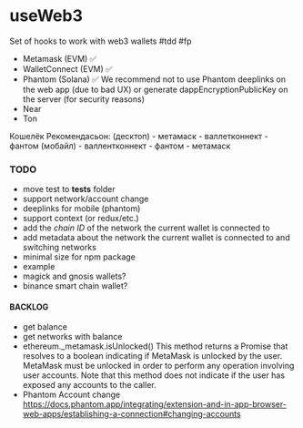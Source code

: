 # useWeb3

Set of hooks to work with web3 wallets
#tdd #fp

-   Metamask (EVM) ✅
-   WalletConnect (EVM) ✅
-   Phantom (Solana) ✅
    We recommend not to use Phantom deeplinks on the web app (due to bad UX)
    or generate dappEncryptionPublicKey on the server (for security reasons)
-   Near
-   Ton

Кошелёк Рекомендасьон:
(десктоп) - метамаск - валлетконнект - фантом
(мобайл) - валлентконнект - фантом - метамаск

### TODO

-   move test to **tests** folder
-   support network/account change
-   deeplinks for mobile (phantom)
-   support context (or redux/etc.)
-   add the _chain ID_ of the network the current wallet is connected to
-   add metadata about the network the current wallet is connected to and switching networks
-   minimal size for npm package
-   example
-   magick and gnosis wallets?
-   binance smart chain wallet?

#### BACKLOG

-   get balance
-   get networks with balance
-   ethereum.\_metamask.isUnlocked()
    This method returns a Promise that resolves to a boolean indicating if MetaMask is unlocked by the user. MetaMask must be unlocked in order to perform any operation involving user accounts. Note that this method does not indicate if the user has exposed any accounts to the caller.
-   Phantom Account change
    https://docs.phantom.app/integrating/extension-and-in-app-browser-web-apps/establishing-a-connection#changing-accounts
